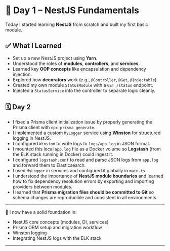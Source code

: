 # 📘 Day 1 – NestJS Fundamentals

Today I started learning **NestJS** from scratch and built my first basic module.

## ✅ What I Learned

- Set up a new NestJS project using **Yarn**.
- Understood the roles of **modules**, **controllers**, and **services**.
- Learned key **OOP concepts** like encapsulation and dependency injection.
- Explored how **decorators** work (e.g., `@Controller`, `@Get`, `@Injectable`).
- Created my own module `StatusModule` with a `GET /status` endpoint.
- Injected a `StatusService` into the controller to separate logic cleanly.

## 🗓 Day 2

- I fixed a Prisma client initialization issue by properly generating the Prisma client with `npx prisma generate`.
- I implemented a custom `MyLogger` service using **Winston** for structured logging in NestJS.
- I configured `Winston` to write logs to `logs/app.log` in JSON format.
- I mounted this local `app.log` file as a Docker volume so **Logstash** (from the ELK stack running in Docker) could ingest it.
- I configured `logstash.conf` to read and parse JSON logs from `app.log` and forward them to Elasticsearch.
- I used `MyLogger` in services and configured it globally in `main.ts`.
- I understood the importance of **NestJS module boundaries** and learned how to fix dependency resolution errors by exporting and importing providers between modules.
- I learned that **Prisma migration files should be committed to Git** so schema changes are reproducible and consistent in all environments.

---

📁 I now have a solid foundation in:
- NestJS core concepts (modules, DI, services)
- Prisma ORM setup and migration workflow
- Winston logging
- Integrating NestJS logs with the ELK stack

---
